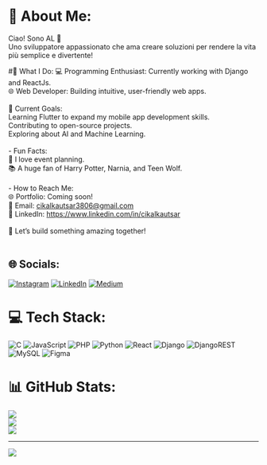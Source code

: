 # 💫 About Me:
Ciao! Sono AL 🚀<br>Uno sviluppatore appassionato che ama creare soluzioni per rendere la vita più semplice e divertente!

#🌟 What I Do:
💻 Programming Enthusiast: Currently working with Django and ReactJs.<br>🌐 Web Developer: Building intuitive, user-friendly web apps.<br><br>🎯 Current Goals:<br>Learning Flutter to expand my mobile app development skills.<br>Contributing to open-source projects.<br>Exploring about AI and Machine Learning.<br><br>- Fun Facts:<br>🧠 I love event planning.<br>📚 A huge fan of Harry Potter, Narnia, and Teen Wolf.<br><br>- How to Reach Me:<br>🌐 Portfolio: Coming soon!<br>💌 Email: cikalkautsar3806@gmail.com<br>💼 LinkedIn: https://www.linkedin.com/in/cikalkautsar<br><br>🚀 Let’s build something amazing together!<br><br>


## 🌐 Socials:
[![Instagram](https://img.shields.io/badge/Instagram-%23E4405F.svg?logo=Instagram&logoColor=white)](https://instagram.com/cikaalkautsar) [![LinkedIn](https://img.shields.io/badge/LinkedIn-%230077B5.svg?logo=linkedin&logoColor=white)](https://linkedin.com/in/cikalkautsar) [![Medium](https://img.shields.io/badge/Medium-12100E?logo=medium&logoColor=white)](https://medium.com/@alqadr) 

# 💻 Tech Stack:
![C](https://img.shields.io/badge/c-%2300599C.svg?style=for-the-badge&logo=c&logoColor=white) ![JavaScript](https://img.shields.io/badge/javascript-%23323330.svg?style=for-the-badge&logo=javascript&logoColor=%23F7DF1E) ![PHP](https://img.shields.io/badge/php-%23777BB4.svg?style=for-the-badge&logo=php&logoColor=white) ![Python](https://img.shields.io/badge/python-3670A0?style=for-the-badge&logo=python&logoColor=ffdd54) ![React](https://img.shields.io/badge/react-%2320232a.svg?style=for-the-badge&logo=react&logoColor=%2361DAFB) ![Django](https://img.shields.io/badge/django-%23092E20.svg?style=for-the-badge&logo=django&logoColor=white) ![DjangoREST](https://img.shields.io/badge/DJANGO-REST-ff1709?style=for-the-badge&logo=django&logoColor=white&color=ff1709&labelColor=gray) ![MySQL](https://img.shields.io/badge/mysql-4479A1.svg?style=for-the-badge&logo=mysql&logoColor=white) ![Figma](https://img.shields.io/badge/figma-%23F24E1E.svg?style=for-the-badge&logo=figma&logoColor=white)
# 📊 GitHub Stats:
![](https://github-readme-stats.vercel.app/api?username=cikalkautsar&theme=dark&hide_border=false&include_all_commits=true&count_private=true)<br/>
![](https://github-readme-streak-stats.herokuapp.com/?user=cikalkautsar&theme=dark&hide_border=false)<br/>
![](https://github-readme-stats.vercel.app/api/top-langs/?username=cikalkautsar&theme=dark&hide_border=false&include_all_commits=true&count_private=true&layout=compact)

---
[![](https://visitcount.itsvg.in/api?id=cikalkautsar&icon=2&color=1)](https://visitcount.itsvg.in)

<!-- Proudly created with GPRM ( https://gprm.itsvg.in ) -->
